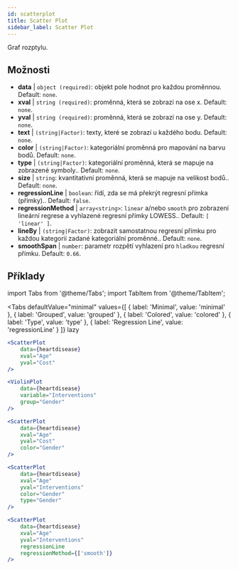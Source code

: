 ```yaml
---
id: scatterplot
title: Scatter Plot
sidebar_label: Scatter Plot
---
```


Graf rozptylu.

## Možnosti

* __data__ | `object (required)`: objekt pole hodnot pro každou proměnnou. Default: `none`.
* __xval__ | `string (required)`: proměnná, která se zobrazí na ose x. Default: `none`.
* __yval__ | `string (required)`: proměnná, která se zobrazí na ose y. Default: `none`.
* __text__ | `(string|Factor)`: texty, které se zobrazí u každého bodu. Default: `none`.
* __color__ | `(string|Factor)`: kategoriální proměnná pro mapování na barvu bodů. Default: `none`.
* __type__ | `(string|Factor)`: kategoriální proměnná, která se mapuje na zobrazené symboly.. Default: `none`.
* __size__ | `string`: kvantitativní proměnná, která se mapuje na velikost bodů.. Default: `none`.
* __regressionLine__ | `boolean`: řídí, zda se má překrýt regresní přímka (přímky).. Default: `false`.
* __regressionMethod__ | `array<string>`: `linear` a/nebo `smooth` pro zobrazení lineární regrese a vyhlazené regresní přímky LOWESS.. Default: `[
  'linear'
]`.
* __lineBy__ | `(string|Factor)`: zobrazit samostatnou regresní přímku pro každou kategorii zadané kategoriální proměnné.. Default: `none`.
* __smoothSpan__ | `number`: parametr rozpětí vyhlazení pro `hladkou` regresní přímku. Default: `0.66`.


## Příklady

import Tabs from '@theme/Tabs';
import TabItem from '@theme/TabItem';

<Tabs
    defaultValue="minimal"
    values={[
        { label: 'Minimal', value: 'minimal' },
        { label: 'Grouped', value: 'grouped' },
        { label: 'Colored', value: 'colored' },
        { label: 'Type', value: 'type' },
        { label: 'Regression Line', value: 'regressionLine' }
    ]}
    lazy
>

<TabItem value="minimal">

```jsx live
<ScatterPlot 
    data={heartdisease} 
    xval="Age"
    yval="Cost"
/>
```

</TabItem>


<TabItem value="grouped">

```jsx live
<ViolinPlot 
    data={heartdisease} 
    variable="Interventions"
    group="Gender"
/>
```

</TabItem>

<TabItem value="colored">

```jsx live
<ScatterPlot 
    data={heartdisease} 
    xval="Age"
    yval="Cost"
    color="Gender"
/>
```
</TabItem>

<TabItem value="type">

```jsx live
<ScatterPlot 
    data={heartdisease} 
    xval="Age"
    yval="Interventions"
    color="Gender"
    type="Gender"
/>
```

</TabItem>

<TabItem value="regressionLine">

```jsx live
<ScatterPlot 
    data={heartdisease} 
    xval="Age"
    yval="Interventions"
    regressionLine
    regressionMethod={['smooth']}
/>
```
</TabItem>

</Tabs>
